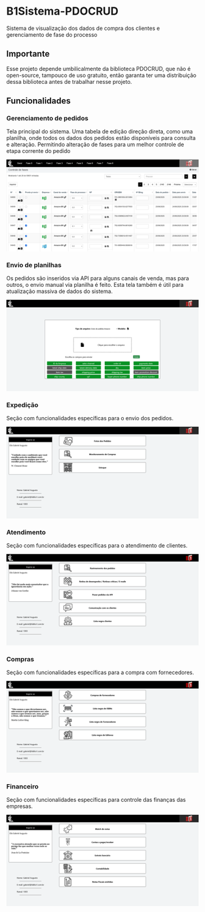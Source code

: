 # B1Sistema-PDOCRUD

Sistema de visualização dos dados de compra dos clientes e gerenciamento de fase do processo

## **Importante**

Esse projeto depende umbilicalmente da biblioteca PDOCRUD, que não é open-source, tampouco de uso gratuito, então garanta ter uma distribuição dessa biblioteca antes de trabalhar nesse projeto.

## Funcionalidades

### Gerenciamento de pedidos

Tela principal do sistema. Uma tabela de edição direção direta, como uma planilha, onde todos os dados dos pedidos estão disponíveis para consulta e alteração. Permitindo alteração de fases para um melhor controle de etapa corrente do pedido

![Gerenciamento de pedidos](.github/images/order_control.png)

### Envio de planilhas

Os pedidos são inseridos via API para alguns canais de venda, mas para outros, o envio manual via planilha é feito. Esta tela também é útil para atualização massiva de dados do sistema.

![Envio de planilhas](.github/images/upload_file.png)

### Expedição

Seção com funcionalidades específicas para o envio dos pedidos.

![Expedição](.github/images/expedition.png)

### Atendimento

Seção com funcionalidades específicas para o atendimento de clientes.

![Atendimento](.github/images/attendance.png)

### Compras

Seção com funcionalidades específicas para a compra com fornecedores.

![Compras](.github/images/purchases.png)

### Financeiro

Seção com funcionalidades específicas para controle das finanças das empresas.

![Financeiro](.github/images/financial.png)
